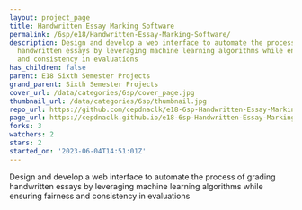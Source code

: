 ```yaml
---
layout: project_page
title: Handwritten Essay Marking Software
permalink: /6sp/e18/Handwritten-Essay-Marking-Software/
description: Design and develop a web interface to automate the process of grading
  handwritten essays by leveraging machine learning algorithms while ensuring fairness
  and consistency in evaluations
has_children: false
parent: E18 Sixth Semester Projects
grand_parent: Sixth Semester Projects
cover_url: /data/categories/6sp/cover_page.jpg
thumbnail_url: /data/categories/6sp/thumbnail.jpg
repo_url: https://github.com/cepdnaclk/e18-6sp-Handwritten-Essay-Marking-Software
page_url: https://cepdnaclk.github.io/e18-6sp-Handwritten-Essay-Marking-Software
forks: 3
watchers: 2
stars: 2
started_on: '2023-06-04T14:51:01Z'
---
```


Design and develop a web interface to automate the process of grading handwritten essays by leveraging machine learning algorithms while ensuring fairness and consistency in evaluations